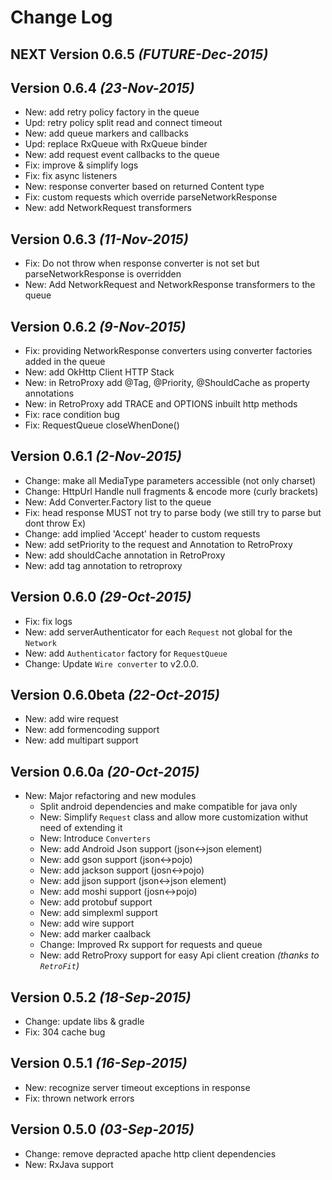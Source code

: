 Change Log
==========

NEXT Version 0.6.5 *(FUTURE-Dec-2015)*
----------------------------------

Version 0.6.4 *(23-Nov-2015)*
----------------------------------
* New: add retry policy factory in the queue
* Upd: retry policy split read and connect timeout
* New: add queue markers and callbacks
* Upd: replace RxQueue with RxQueue binder
* New: add request event callbacks to the queue
* Fix: improve & simplify logs
* Fix: fix async listeners
* New: response converter based on returned Content type
* Fix: custom requests which override parseNetworkResponse
* New: add NetworkRequest transformers

Version 0.6.3 *(11-Nov-2015)*
----------------------------------
* Fix: Do not throw when response converter is not set but parseNetworkResponse is overridden
* New: Add NetworkRequest and NetworkResponse transformers to the queue

Version 0.6.2 *(9-Nov-2015)*
----------------------------------
* Fix: providing NetworkResponse converters using converter factories added in the queue 
* New: add OkHttp Client HTTP Stack
* New: in RetroProxy add @Tag, @Priority, @ShouldCache as property annotations
* New: in RetroProxy add TRACE and OPTIONS inbuilt http methods
* Fix: race condition bug
* Fix: RequestQueue closeWhenDone()

Version 0.6.1 *(2-Nov-2015)*
----------------------------------
* Change: make all MediaType parameters accessible (not only charset)
* Change: HttpUrl Handle null fragments & encode more (curly brackets) 
* New: Add Converter.Factory list to the queue
* Fix: head response MUST not try to parse body (we still try to parse but dont throw Ex)
* Change: add implied 'Accept' header to custom requests
* New: add setPriority to the request and Annotation to RetroProxy
* New: add shouldCache annotation in RetroProxy 
* New: add tag annotation to retroproxy

Version 0.6.0 *(29-Oct-2015)*
----------------------------------
* Fix: fix logs
* New: add serverAuthenticator for each `Request` not global for the `Network`
* New: add `Authenticator` factory for `RequestQueue`
* Change: Update `Wire converter` to v2.0.0.


Version 0.6.0beta *(22-Oct-2015)*
----------------------------------
* New: add wire request
* New: add formencoding support
* New: add multipart support


Version 0.6.0a *(20-Oct-2015)*
----------------------------------
* New: Major refactoring and new modules
    * Split android dependencies and make compatible for java only
    * New: Simplify `Request` class and allow more customization withut need of extending it
    * New: Introduce `Converters`
    * New: add Android Json support (json<->json element)
    * New: add gson support (json<->pojo)
    * New: add jackson support (josn<->pojo)
    * New: add jjson support (json<->json element)
    * New: add moshi support (josn<->pojo)
    * New: add protobuf support
    * New: add simplexml support
    * New: add wire support
    * New: add marker caalback
    * Change: Improved Rx support for requests and queue
    * New: add RetroProxy support for easy Api client creation *(thanks to `RetroFit`)*

Version 0.5.2 *(18-Sep-2015)*
----------------------------------
* Change: update libs & gradle
* Fix:    304 cache bug

Version 0.5.1 *(16-Sep-2015)*
----------------------------------
* New: recognize server timeout exceptions in response
* Fix: thrown network errors

Version 0.5.0 *(03-Sep-2015)*
----------------------------------
* Change: remove depracted apache http client dependencies
* New: RxJava support

